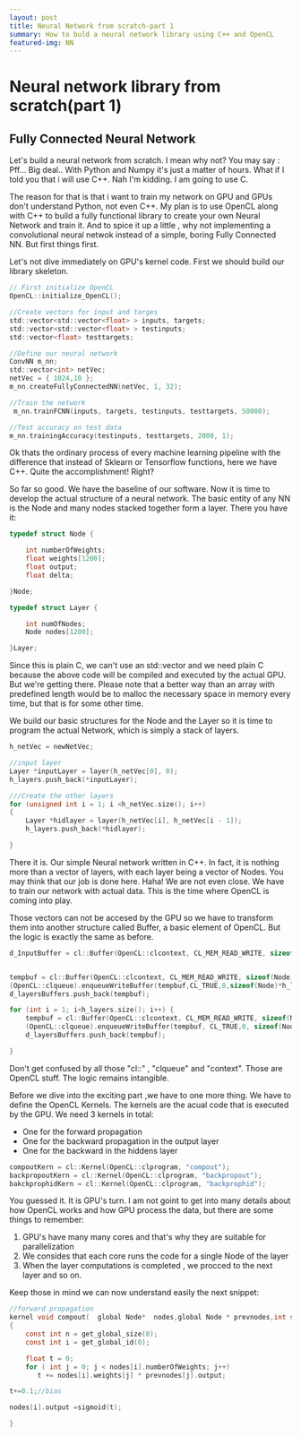 ```yaml
---
layout: post
title: Neural Network from scratch-part 1
summary: How to buld a neural network library using C++ and OpenCL
featured-img: NN
---
```


# Neural network library from scratch(part 1)

## Fully Connected Neural Network

Let's build a neural network from scratch. I mean why not?
You may say : Pff... Big deal.. With Python and Numpy it's just a matter of hours. What if I told you that i will use C++. Nah I'm kidding. I am going to use C.

The reason for that is that i want to train my network on GPU and GPUs don't understand Python, not even C++. My plan is to use OpenCL along with C++ to build a fully functional library to create your own Neural Network and train it. And to spice it up a little , why not implementing a convolutional neural netwok instead of a simple, boring Fully Connected NN. But first things first.

Let's not dive immediately on GPU's kernel code. First we should build our library skeleton.

```c
// First initialize OpenCL
OpenCL::initialize_OpenCL();

//Create vectors for input and targes
std::vector<std::vector<float> > inputs, targets;
std::vector<std::vector<float> > testinputs;
std::vector<float> testtargets;

//Define our neural network
ConvNN m_nn;
std::vector<int> netVec; 
netVec = { 1024,10 };
m_nn.createFullyConnectedNN(netVec, 1, 32);

//Train the network
 m_nn.trainFCNN(inputs, targets, testinputs, testtargets, 50000);

//Test accuracy on test data
m_nn.trainingAccuracy(testinputs, testtargets, 2000, 1);

```

Ok thats the ordinary process of every machine learning pipeline with the difference that instead of Sklearn or Tensorflow functions, here we have C++. Quite the accomplishment! Right? 

So far so good. We have the baseline of our software. Now it is time to develop the actual structure of a neural network. The basic entity of any NN is the Node and many nodes stacked together form a layer. There you have it:

```c
typedef struct Node {

    int numberOfWeights;
	float weights[1200];
	float output;
	float delta;

}Node;

typedef struct Layer {

	int numOfNodes;
	Node nodes[1200];

}Layer;
```

Since this is plain C, we can't use an std::vector and we need plain C because the above code will be compiled and executed by the actual GPU. But we're getting there. Please note that a better way than an array with predefined length would be to malloc the necessary space in memory every time, but that is for some other time.  

We build our basic structures for the Node and the Layer so it is time to program the actual Network, which is simply a stack of layers.

```c
h_netVec = newNetVec;

//input layer
Layer *inputLayer = layer(h_netVec[0], 0);
h_layers.push_back(*inputLayer);

///Create the other layers
for (unsigned int i = 1; i <h_netVec.size(); i++)
{
	Layer *hidlayer = layer(h_netVec[i], h_netVec[i - 1]);
	h_layers.push_back(*hidlayer);

}

```

There it is. Our simple Neural network written in C++. In fact, it is nothing more than a vector of layers, with each layer being a vector of Nodes. You may think that our job is done here. Haha! We are not even close. We have to train our network with actual data. This is the time where OpenCL is coming into play.

Those vectors can not be accesed by the GPU so we have to transform them into another structure called Buffer, a basic element of OpenCL. But the logic is exactly the same as before.

```c
d_InputBuffer = cl::Buffer(OpenCL::clcontext, CL_MEM_READ_WRITE, sizeof(float)*inpdim*inpdim);


tempbuf = cl::Buffer(OpenCL::clcontext, CL_MEM_READ_WRITE, sizeof(Node)*h_layers[0].numOfNodes);
(OpenCL::clqueue).enqueueWriteBuffer(tempbuf,CL_TRUE,0,sizeof(Node)*h_layers[0].numOfNodes,h_layers[0].nodes);
d_layersBuffers.push_back(tempbuf);

for (int i = 1; i<h_layers.size(); i++) {
	tempbuf = cl::Buffer(OpenCL::clcontext, CL_MEM_READ_WRITE, sizeof(Node)*h_layers[i].numOfNodes);
	(OpenCL::clqueue).enqueueWriteBuffer(tempbuf, CL_TRUE,0, sizeof(Node)*h_layers[i].numOfNodes, h_layers[i].nodes);
	d_layersBuffers.push_back(tempbuf);

}

```

Don't get confused by all those "cl::" , "clqueue" and "context". Those are OpenCL stuff. The logic remains intangible.

Before we dive into the exciting part ,we have to one more thing. We have to define the OpenCL Kernels. The kernels are the acual code that is executed by the GPU.
We need 3 kernels in total:
* One for the forward propagation
* One for the backward propagation in the output layer
* One for the backward in the hiddens layer

```c
compoutKern = cl::Kernel(OpenCL::clprogram, "compout");
backpropoutKern = cl::Kernel(OpenCL::clprogram, "backpropout");
bakckprophidKern = cl::Kernel(OpenCL::clprogram, "backprophid");

```

You guessed it. It is GPU's turn. I am not goint to get into many details about how OpenCL works and how GPU process the data, but there are some things to remember:

1. GPU's have many many cores and that's why they are suitable for parallelization
2. We consides that each core runs the code for a single Node of the layer
3. When the layer computations is completed , we procced to the next layer and so on.

Keep those in mind we can now understand easily the next snippet:

```c
//forward propagation
kernel void compout(  global Node*  nodes,global Node * prevnodes,int softflag)
{
    const int n = get_global_size(0);
    const int i = get_global_id(0);

    float t = 0;
    for ( int j = 0; j < nodes[i].numberOfWeights; j++)
       t += nodes[i].weights[j] * prevnodes[j].output;

t+=0.1;//bias

nodes[i].output =sigmoid(t);	

}

```



